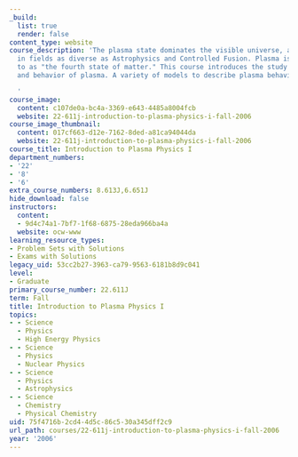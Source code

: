 ```yaml
---
_build:
  list: true
  render: false
content_type: website
course_description: 'The plasma state dominates the visible universe, and is important
  in fields as diverse as Astrophysics and Controlled Fusion. Plasma is often referred
  to as "the fourth state of matter." This course introduces the study of the nature
  and behavior of plasma. A variety of models to describe plasma behavior are presented.

  '
course_image:
  content: c107de0a-bc4a-3369-e643-4485a8004fcb
  website: 22-611j-introduction-to-plasma-physics-i-fall-2006
course_image_thumbnail:
  content: 017cf663-d12e-7162-8ded-a81ca94044da
  website: 22-611j-introduction-to-plasma-physics-i-fall-2006
course_title: Introduction to Plasma Physics I
department_numbers:
- '22'
- '8'
- '6'
extra_course_numbers: 8.613J,6.651J
hide_download: false
instructors:
  content:
  - 9d4c74a1-7bf7-1f68-6875-28eda966ba4a
  website: ocw-www
learning_resource_types:
- Problem Sets with Solutions
- Exams with Solutions
legacy_uid: 53cc2b27-3963-ca79-9563-6181b8d9c041
level:
- Graduate
primary_course_number: 22.611J
term: Fall
title: Introduction to Plasma Physics I
topics:
- - Science
  - Physics
  - High Energy Physics
- - Science
  - Physics
  - Nuclear Physics
- - Science
  - Physics
  - Astrophysics
- - Science
  - Chemistry
  - Physical Chemistry
uid: 75f4716b-2cd4-4d5c-86c5-30a345dff2c9
url_path: courses/22-611j-introduction-to-plasma-physics-i-fall-2006
year: '2006'
---
```


